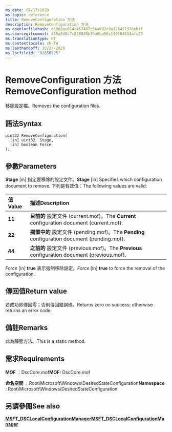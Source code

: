 ```yaml
---
ms.date: 07/17/2020
ms.topic: reference
title: RemoveConfiguration 方法
description: RemoveConfiguration 方法
ms.openlocfilehash: d5988ac014c457407c56a097c9a376427376eb3f
ms.sourcegitcommit: 488a940c7c828820b36a6ba56c119f64614afc29
ms.translationtype: HT
ms.contentlocale: zh-TW
ms.lasthandoff: 10/27/2020
ms.locfileid: "92650725"
---
```

# <a name="removeconfiguration-method"></a><span data-ttu-id="44a9a-103">RemoveConfiguration 方法</span><span class="sxs-lookup"><span data-stu-id="44a9a-103">RemoveConfiguration method</span></span>

<span data-ttu-id="44a9a-104">移除設定檔。</span><span class="sxs-lookup"><span data-stu-id="44a9a-104">Removes the configuration files.</span></span>

## <a name="syntax"></a><span data-ttu-id="44a9a-105">語法</span><span class="sxs-lookup"><span data-stu-id="44a9a-105">Syntax</span></span>

```mof
uint32 RemoveConfiguration(
  [in] uint32  Stage,
  [in] boolean Force
);
```

## <a name="parameters"></a><span data-ttu-id="44a9a-106">參數</span><span class="sxs-lookup"><span data-stu-id="44a9a-106">Parameters</span></span>

<span data-ttu-id="44a9a-107">**Stage** \[in\] 指定要移除的設定文件。</span><span class="sxs-lookup"><span data-stu-id="44a9a-107">**Stage** \[in\] Specifies which configuration document to remove.</span></span> <span data-ttu-id="44a9a-108">下列是有效值：</span><span class="sxs-lookup"><span data-stu-id="44a9a-108">The following values are valid:</span></span>

|<span data-ttu-id="44a9a-109">值</span><span class="sxs-lookup"><span data-stu-id="44a9a-109">Value</span></span> |<span data-ttu-id="44a9a-110">描述</span><span class="sxs-lookup"><span data-stu-id="44a9a-110">Description</span></span> |
|:--- |:---|
|<span data-ttu-id="44a9a-111">**1**</span><span class="sxs-lookup"><span data-stu-id="44a9a-111">**1**</span></span> | <span data-ttu-id="44a9a-112">**目前的** 設定文件 (current.mof)。</span><span class="sxs-lookup"><span data-stu-id="44a9a-112">The **Current** configuration document (current.mof).</span></span> |
|<span data-ttu-id="44a9a-113">**2**</span><span class="sxs-lookup"><span data-stu-id="44a9a-113">**2**</span></span> | <span data-ttu-id="44a9a-114">**擱置中的** 設定文件 (pending.mof)。</span><span class="sxs-lookup"><span data-stu-id="44a9a-114">The **Pending** configuration document (pending.mof).</span></span>  |
|<span data-ttu-id="44a9a-115">**4**</span><span class="sxs-lookup"><span data-stu-id="44a9a-115">**4**</span></span> | <span data-ttu-id="44a9a-116">**之前的** 設定文件 (previous.mof)。</span><span class="sxs-lookup"><span data-stu-id="44a9a-116">The **Previous** configuration document (previous.mof).</span></span> |

<span data-ttu-id="44a9a-117">*Force* \[in\] **true** 表示強制移除設定。</span><span class="sxs-lookup"><span data-stu-id="44a9a-117">*Force* \[in\] **true** to force the removal of the configuration.</span></span>

## <a name="return-value"></a><span data-ttu-id="44a9a-118">傳回值</span><span class="sxs-lookup"><span data-stu-id="44a9a-118">Return value</span></span>

<span data-ttu-id="44a9a-119">若成功即傳回零；否則傳回錯誤碼。</span><span class="sxs-lookup"><span data-stu-id="44a9a-119">Returns zero on success; otherwise returns an error code.</span></span>

## <a name="remarks"></a><span data-ttu-id="44a9a-120">備註</span><span class="sxs-lookup"><span data-stu-id="44a9a-120">Remarks</span></span>

<span data-ttu-id="44a9a-121">此為靜態方法。</span><span class="sxs-lookup"><span data-stu-id="44a9a-121">This is a static method.</span></span>

## <a name="requirements"></a><span data-ttu-id="44a9a-122">需求</span><span class="sxs-lookup"><span data-stu-id="44a9a-122">Requirements</span></span>

<span data-ttu-id="44a9a-123">**MOF** ：DscCore.mof</span><span class="sxs-lookup"><span data-stu-id="44a9a-123">**MOF:** DscCore.mof</span></span>

<span data-ttu-id="44a9a-124">**命名空間** ：Root\Microsoft\Windows\DesiredStateConfiguration</span><span class="sxs-lookup"><span data-stu-id="44a9a-124">**Namespace** : Root\Microsoft\Windows\DesiredStateConfiguration</span></span>

## <a name="see-also"></a><span data-ttu-id="44a9a-125">另請參閱</span><span class="sxs-lookup"><span data-stu-id="44a9a-125">See also</span></span>

[<span data-ttu-id="44a9a-126">**MSFT_DSCLocalConfigurationManager**</span><span class="sxs-lookup"><span data-stu-id="44a9a-126">**MSFT_DSCLocalConfigurationManager**</span></span>](msft-dsclocalconfigurationmanager.md)
